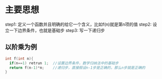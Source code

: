 # 主要思想
step1: 定义一个函数并且明确的给它一个含义，比如f(n)就是第n项的值
step2: 设立一下边界条件，也就是基础步
step3: 写一下递归步

## 以阶乘为例

```C
int f(int n){
  if(n==1) retrun 1;  //设置边界条件，数学归纳法中的基础步
  return f(n-1)*n;    //递归步，直接假设n-1步是正确的，那么n步就是正确的
}
```
